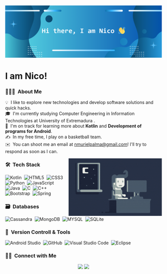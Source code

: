 <!--Banner-->
![nimurielp Banner Image](https://github.com/nimurielp/nimurielp/blob/main/bannergithub.png)

<!--Header Name-->
# <h1>I am Nico!</h1> 

### 👨🏻‍💻 &nbsp;About Me

💡 &nbsp;I like to explore new technologies and develop software solutions and quick hacks.\
🎓 &nbsp;I'm currently studying Computer Engineering in Information Technologies at University of Extremadura .\
🌱 &nbsp;I'm on track for learning more about **Kotlin** and **Development of programs for Android**.\
✍️ &nbsp;In my free time, I play on a basketball team.\
✉️ &nbsp;You can shoot me an email at nmurielpalma@gmail.com! I'll try to respond as soon as I can.


<img alt="Night Coding" src="https://raw.githubusercontent.com/AVS1508/AVS1508/master/assets/Night-Coding.gif" align="right"/>

### 🛠 &nbsp;Tech Stack

![Kotlin](https://img.shields.io/badge/Kotlin-B125EA?style=for-the-badge&logo=kotlin&logoColor=white)&nbsp;
![HTML5](https://img.shields.io/badge/html5-%23E34F26.svg?style=for-the-badge&logo=html5&logoColor=white)&nbsp;
![CSS3](https://img.shields.io/badge/css3-%231572B6.svg?style=for-the-badge&logo=css3&logoColor=white)&nbsp;
![Python](https://img.shields.io/badge/python-3670A0?style=for-the-badge&logo=python&logoColor=ffdd54)&nbsp;
![JavaScript](https://img.shields.io/badge/javascript-%23323330.svg?style=for-the-badge&logo=javascript&logoColor=%23F7DF1E)&nbsp;
![Java](https://img.shields.io/badge/java-%23ED8B00.svg?style=for-the-badge&logo=java&logoColor=white)&nbsp;
![C](https://img.shields.io/badge/c-%2300599C.svg?style=for-the-badge&logo=c&logoColor=white)&nbsp;
![C++](https://img.shields.io/badge/c++-%2300599C.svg?style=for-the-badge&logo=c%2B%2B&logoColor=white)&nbsp;
![Bootstrap](https://img.shields.io/badge/bootstrap-%23563D7C.svg?style=for-the-badge&logo=bootstrap&logoColor=white)&nbsp;
![Spring](https://img.shields.io/badge/spring-%236DB33F.svg?style=for-the-badge&logo=spring&logoColor=white)&nbsp;


### 🗃 &nbsp;Databases

![Cassandra](https://img.shields.io/badge/Cassandra-1287B1?style=for-the-badge&logo=apache%20cassandra&logoColor=white)&nbsp;
![MongoDB](https://img.shields.io/badge/MongoDB-%234ea94b.svg?style=for-the-badge&logo=mongodb&logoColor=white)&nbsp;
![MYSQL](https://img.shields.io/badge/MySQL-005C84?style=for-the-badge&logo=mysql&logoColor=white)&nbsp;
![SQLite](https://img.shields.io/badge/Sqlite-003B57?style=for-the-badge&logo=sqlite&logoColor=white)&nbsp;


### 🧰 &nbsp;Version Controll & Tools 

![Android Studio](https://img.shields.io/badge/Android_Studio-3DDC84?style=for-the-badge&logo=android-studio&logoColor=white)&nbsp;
![GitHub](https://img.shields.io/badge/github-%23121011.svg?style=for-the-badge&logo=github&logoColor=white)&nbsp;
![Visual Studio Code](https://img.shields.io/badge/Visual%20Studio%20Code-0078d7.svg?style=for-the-badge&logo=visual-studio-code&logoColor=white)&nbsp;
![Eclipse](https://img.shields.io/badge/Eclipse-2C2255?style=for-the-badge&logo=eclipse&logoColor=white)&nbsp;

### 🤝🏻 &nbsp;Connect with Me


<p align="center">
<a href="https://www.linkedin.com/in/nmurielpalma/"><img src="https://img.shields.io/badge/-Nicolás%20Muriel%20Palma-0077B5?style=flat&logo=Linkedin&logoColor=white"/></a>
<a href="mailto:nmurielpalma@gmail.com"><img src="https://img.shields.io/badge/-Nicolás Muriel Palma-D14836?style=flat&logo=Gmail&logoColor=white"/></a>
</p>


